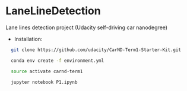 # LaneLineDetection
Lane lines detection project (Udacity self-driving car nanodegree)

* Installation:
```bash
  git clone https://github.com/udacity/CarND-Term1-Starter-Kit.git

  conda env create -f environment.yml

  source activate carnd-term1

  jupyter notebook P1.ipynb
```